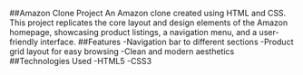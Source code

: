 ##Amazon Clone Project
An Amazon clone created using HTML and CSS. This project replicates 
the core layout and design elements of the Amazon homepage, 
showcasing product listings, a navigation menu, and a user-friendly interface.
##Features
-Navigation bar to different sections
-Product grid layout for easy browsing
-Clean and modern aesthetics
##Technologies Used
-HTML5
-CSS3
